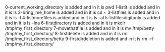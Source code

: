 0-current_working_directory is added and in it is pwd
1-listit is added and in it is ls
2-bring_me_home is added and in it is cd ~
3-listfiles is added and in it is ls -l
4-listmorefiles is added and in it is ls -al
5-listfilesdigitonly is added and in it is ls -lna
6-firstdirectory is added and in it is mkdir /tmp/my_first_directory
7-movethatfile is added and in it is mv /tmp/betty /tmp/my_first_directory/
8-firstdelete is added and in it is rm /tmp/my_first_directory/betty
9-firstdirdeletion is added and in it is rm -rf /tmp/my_first_directory/
